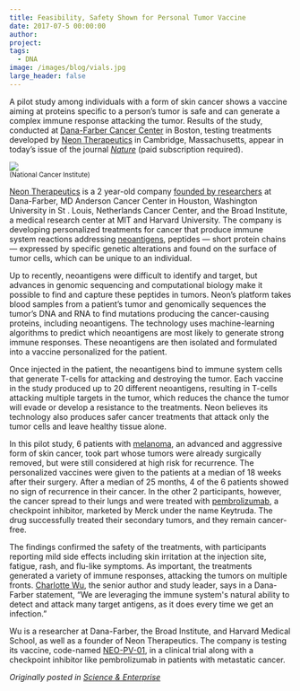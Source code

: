 ```yaml
---
title: Feasibility, Safety Shown for Personal Tumor Vaccine
date: 2017-07-5 00:00:00
author: 
project: 
tags:
  - DNA
image: /images/blog/vials.jpg
large_header: false
---
```


<p>A pilot study among individuals with a form of skin cancer shows a vaccine aiming at proteins specific to a person&#8217;s tumor is safe and can generate a complex immune response attacking the tumor. Results of the study, conducted at <a href="http://www.dana-farber.org/Newsroom/News-Releases/personal-neoantigen-vaccine-prompts-strong-anti-tumor-response-in-patients-new-study-shows.aspx" target="_blank">Dana-Farber Cancer Center</a> in Boston, testing treatments developed by <a href="http://neontherapeutics.com/wp-content/uploads/2017/07/Neon-Nature-Article-Press-Release-070517.pdf" target="_blank">Neon Therapeutics</a> in Cambridge, Massachusetts, appear in today&#8217;s issue of the journal <a href="https://www.nature.com/nature/journal/vaop/ncurrent/full/nature22991.html" target="_blank"><em>Nature</em></a> (paid subscription required).</p>

<p><img src="http://d8a.org/images/blog/vials.jpg"><br><small>(National Cancer Institute)</small></p>

<p><a href="http://neontherapeutics.com" target="_blank">Neon Therapeutics</a> is a 2 year-old company <a href="http://neontherapeutics.com/#our-team" target="_blank">founded by researchers</a> at Dana-Farber, MD Anderson Cancer Center in Houston, Washington University in St . Louis, Netherlands Cancer Center, and the Broad Institute, a medical research center at MIT and Harvard University. The company is developing personalized treatments for cancer that produce immune system reactions addressing <a href="http://science.sciencemag.org/content/348/6230/69" target="_blank">neoantigens</a>, peptides &#8212; short protein chains &#8212; expressed by specific genetic alterations and found on the surface of tumor cells, which can be unique to an individual.</p>

<p>Up to recently, neoantigens were difficult to identify and target, but advances in genomic sequencing and computational biology make it possible to find and capture these peptides in tumors. Neon&#8217;s platform takes blood samples from a patient&#8217;s tumor and genomically sequences the tumor&#8217;s DNA and RNA to find mutations producing the cancer-causing proteins, including neoantigens. The technology uses machine-learning algorithms to predict which neoantigens are most likely to generate strong immune responses. These neoantigens are then isolated and formulated into a vaccine personalized for the patient.</p>

<p>Once injected in the patient, the neoantigens bind to immune system cells that generate T-cells for attacking and destroying the tumor. Each vaccine in the study produced up to 20 different neoantigens, resulting in T-cells attacking multiple targets in the tumor, which reduces the chance the tumor will evade or develop a resistance to the treatments. Neon believes its technology also produces safer cancer treatments that attack only the tumor cells and leave healthy tissue alone.</p>

<p>In this pilot study, 6 patients with <a href="https://www.cancer.gov/types/skin" target="_blank">melanoma</a>, an advanced and aggressive form of skin cancer, took part whose tumors were already surgically removed, but were still considered at high risk for recurrence. The personalized vaccines were given to the patients at a median of 18 weeks after their surgery. After a median of 25 months, 4 of the 6 patients showed no sign of recurrence in their cancer. In the other 2 participants, however, the cancer spread to their lungs and were treated with <a href="https://www.cancer.gov/publications/dictionaries/cancer-drug?cdrid=695789" target="_blank">pembrolizumab</a>, a checkpoint inhibitor, marketed by Merck under the name Keytruda. The drug successfully treated their secondary tumors, and they remain cancer-free.</p>

<p>The findings confirmed the safety of the treatments, with participants reporting mild side effects including skin irritation at the injection site, fatigue, rash, and flu-like symptoms. As important, the treatments generated a variety of immune responses, attacking the tumors on multiple fronts. <a href="http://doctors.dana-farber.org/directory/profile.asp?pict_id=0000323&amp;gs=r" target="_blank">Charlotte Wu</a>, the senior author and study leader, says in a Dana-Farber statement, &#8220;We are leveraging the immune system's natural ability to detect and attack many target antigens, as it does every time we get an infection.&#8221;</p>

<p>Wu is a researcher at Dana-Farber, the Broad Institute, and Harvard Medical School, as well as a founder of Neon Therapeutics. The company is testing its vaccine, code-named <a href="http://neontherapeutics.com/#our-approach" target="_blank">NEO-PV-01</a>, in a clinical trial along with a checkpoint inhibitor like pembrolizumab in patients with metastatic cancer.</p>

<p><em>Originally posted in <a href="http://sciencebusiness.technewslit.com/?p=31193" target="_blank">Science &amp; Enterprise</a></em></p>
